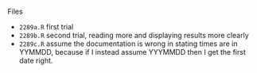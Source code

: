 Files

* `2289a.R` first trial
* `2289b.R` second trial, reading more and displaying results more clearly
* `2289c.R` assume the documentation is wrong in stating times are in YYMMDD,
  because if I instead assume YYYMMDD then I get the first date right.

